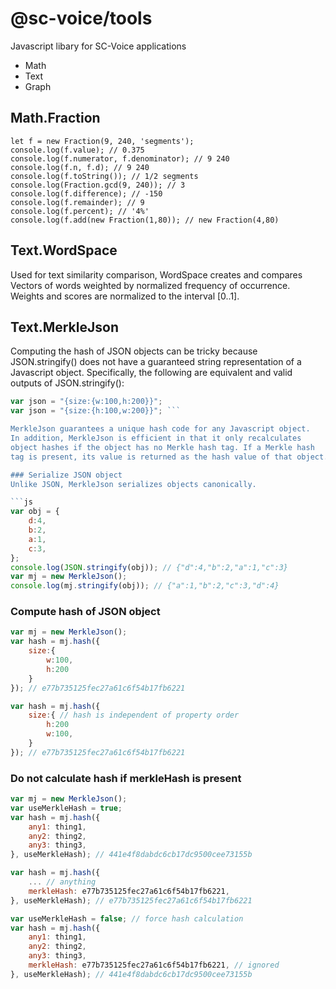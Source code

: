 # @sc-voice/tools
Javascript libary for SC-Voice applications

* Math 
* Text
* Graph

## Math.Fraction
```
let f = new Fraction(9, 240, 'segments');
console.log(f.value); // 0.375
console.log(f.numerator, f.denominator); // 9 240
console.log(f.n, f.d); // 9 240
console.log(f.toString()); // 1/2 segments
console.log(Fraction.gcd(9, 240)); // 3
console.log(f.difference); // -150
console.log(f.remainder); // 9
console.log(f.percent); // '4%'
console.log(f.add(new Fraction(1,80)); // new Fraction(4,80)
```

## Text.WordSpace
Used for text similarity comparison, WordSpace creates and compares
Vectors of words weighted by normalized frequency of occurrence.
Weights and scores are normalized to the interval [0..1].

## Text.MerkleJson
Computing the hash of JSON objects can be tricky because JSON.stringify()
does not have a guaranteed string representation of a Javascript object.
Specifically, the following are equivalent and valid outputs of JSON.stringify():

```js
var json = "{size:{w:100,h:200}}";
var json = "{size:{h:100,w:200}}"; ```

MerkleJson guarantees a unique hash code for any Javascript object.
In addition, MerkleJson is efficient in that it only recalculates 
object hashes if the object has no Merkle hash tag. If a Merkle hash
tag is present, its value is returned as the hash value of that object.

### Serialize JSON object
Unlike JSON, MerkleJson serializes objects canonically.

```js
var obj = {
    d:4,
    b:2,
    a:1,
    c:3,
};
console.log(JSON.stringify(obj)); // {"d":4,"b":2,"a":1,"c":3}
var mj = new MerkleJson();
console.log(mj.stringify(obj)); // {"a":1,"b":2,"c":3,"d":4}
```

### Compute hash of JSON object
```js
var mj = new MerkleJson();
var hash = mj.hash({
    size:{
        w:100,
        h:200
    }
}); // e77b735125fec27a61c6f54b17fb6221

var hash = mj.hash({
    size:{ // hash is independent of property order
        h:200
        w:100,
    }
}); // e77b735125fec27a61c6f54b17fb6221
```
### Do not calculate hash if merkleHash is present
```js
var mj = new MerkleJson();
var useMerkleHash = true;
var hash = mj.hash({
    any1: thing1, 
    any2: thing2, 
    any3: thing3, 
}, useMerkleHash); // 441e4f8dabdc6cb17dc9500cee73155b

var hash = mj.hash({
    ... // anything
    merkleHash: e77b735125fec27a61c6f54b17fb6221, 
}, useMerkleHash); // e77b735125fec27a61c6f54b17fb6221

var useMerkleHash = false; // force hash calculation
var hash = mj.hash({
    any1: thing1, 
    any2: thing2, 
    any3: thing3, 
    merkleHash: e77b735125fec27a61c6f54b17fb6221, // ignored
}, useMerkleHash); // 441e4f8dabdc6cb17dc9500cee73155b
```
